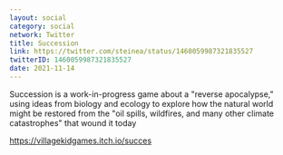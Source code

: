 ```yaml
---
layout: social
category: social
network: Twitter
title: Succession
link: https://twitter.com/steinea/status/1460059987321835527
twitterID: 1460059987321835527
date: 2021-11-14
---
```


Succession is a work-in-progress game about a "reverse apocalypse," using ideas from biology and ecology to explore how the natural world might be restored from the "oil spills, wildfires, and many other climate catastrophes" that wound it today

<https://villagekidgames.itch.io/succes>
